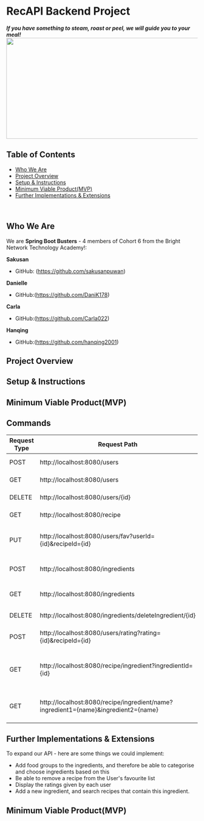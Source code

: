 # RecAPI Backend Project
***If you have something to steam, roast or peel, we will guide you to your meal!***
<img src="https://static.vecteezy.com/system/resources/previews/006/412/982/non_2x/english-breakfast-fried-eggs-with-bacon-in-a-cast-iron-skillet-vector.jpg" width="750" height="265"/>

## Table of Contents
- [Who We Are](#who-we-are)
- [Project Overview](#project-overview)
- [Setup & Instructions](#setup-&-instructions)
- [Minimum Viable Product(MVP)](#Minimum-Viable-Product(MVP))
- [Further Implementations & Extensions](#Further-Implementations-&-Extensions)

<br>

## Who We Are
We are **Spring Boot Busters** - 4 members of Cohort 6 from the Bright Network Technology Academy!: 

**Sakusan**
  - GitHub: (https://github.com/sakusanpuwan)

**Danielle**
  - GitHub:(https://github.com/DaniK178)

**Carla**
  - GitHub:(https://github.com/Carla022)
  
**Hanqing**
  - GitHub:(https://github.com/hanqing2001)

## Project Overview

## Setup & Instructions

## Minimum Viable Product(MVP)

## Commands

| Request Type  | Request Path                                                                       | Description                             |   |   |
|---------------|------------------------------------------------------------------------------------|-----------------------------------------|---|---|
| POST          | http://localhost:8080/users                                                        | Creates a new user                      |   |   |
| GET           | http://localhost:8080/users                                                        | Retrieves all users                     |   |   |
| DELETE        | http://localhost:8080/users/{id}                                                   | Delete an user                          |   |   |
| GET           | http://localhost:8080/recipe                                                       | Retrieves all recipes                   |   |   |
| PUT           | http://localhost:8080/users/fav?userId={id}&recipeId={id}                          | Adds a recipe to the User's favourites  |   |   |
| POST          | http://localhost:8080/ingredients                                                  | Creates a new ingredient                |   |   |
| GET           | http://localhost:8080/ingredients                                                  | Retrieves all ingredients               |   |   |
| DELETE        | http://localhost:8080/ingredients/deleteIngredient/{id}                            | Delete an ingredient                    |   |   |
| POST          | http://localhost:8080/users/rating?rating={id}&recipeId={id}                       | Adds a rating to a recipe               |   |   |
| GET           | http://localhost:8080/recipe/ingredient?ingredientId={id}                          | Retrieve a recipe by the ingredient ID  |   |   |
| GET           | http://localhost:8080/recipe/ingredient/name?ingredient1={name}&ingredient2={name} | Retrieve a recipe by ingredient Name    |   |   |

## Further Implementations & Extensions
To expand our API - here are some things we could implement:
- Add food groups to the ingredients, and therefore be able to categorise and choose ingredients based on this
- Be able to remove a recipe from the User's favourite list
- Display the ratings given by each user
- Add a new ingredient, and search recipes that contain this ingredient.


## Minimum Viable Product(MVP)
